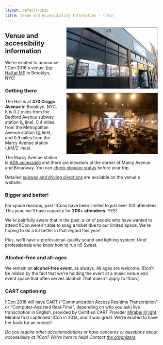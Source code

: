 ```yaml
---
layout: default-2016
title: Venue and Accessibility Information - !!Con
---
```


<div style="float: right">
<img src="images/2016-venue.jpg" style="border:1px solid #999; margin: 0px 0px 10px 24px;" alt="Our 2016 venue: The Hall at MP in Brooklyn, NY" />
<br />
<img src="images/2016-venue-view-from-stage.jpg" style="border:1px solid #999; margin: 0px 0px 10px 24px;" alt="Our 2016 venue: The Hall at MP in Brooklyn, NYC" />
</div>

## Venue and accessibility information

We're excited to announce !!Con 2016's venue:
[the Hall at MP](http://thehallbrooklyn.com/) in Brooklyn, NYC!

### Getting there

The Hall is at **470 Driggs Avenue** in Brooklyn, NYC.  It is 0.2
miles from the Bedford Avenue subway station
([L](http://web.mta.info/nyct/service/lline.htm) line), 0.4 miles from
the Metropolitan Avenue station
([G](http://web.mta.info/nyct/service/gline.htm) line), and 0.9 miles
from the Marcy Avenue station
([J](http://web.mta.info/nyct/service/jline.htm)/M/Z lines).

The Marcy Avenue station is
[ADA accessible](http://web.mta.info/accessibility/stations.htm#brooklyn)
and there are elevators at the corner of Marcy Avenue and Broadway.
You can
[check elevator status](http://advisory.nymta.info/EEoutage/EEOutageReport.aspx?StationID=4C108099-5012-4A56-ACF4-601F32327B10&Station=MARCY%20AV%20STATION%20-%20J/M/Z)
before your trip.

Detailed
[subway and driving directions](http://thehallbrooklyn.com/about/directions/)
are available on the venue's website.

### Bigger and better!

For space reasons, past !!Cons have been limited to just over 100
attendees.  This year, we'll have capacity for **200+ attendees**.
YES!

We're painfully aware that in the past, a lot of people who have
wanted to attend !!Con weren't able to snag a ticket due to our
limited space.  We're hoping to do a lot better in that regard this
year!

Plus, we'll have a professional-quality sound and lighting system!
(And professionals who know how to run it!)  Sweet.

### Alcohol-free and all-ages

We remain an **alcohol-free event**, as always.  All ages are welcome.
(Don't be misled by the fact that we're holding the event at a music
venue and event space that often serves alcohol!  That doesn't apply
to !!Con.)

### CART captioning

!!Con 2016 will have CART ("Communication Access Realtime
Transcription" or "Computer-Assisted Real-Time", depending on who you
ask) live transcription in English, provided by Certified CART
Provider
[Mirabai Knight](http://www.whitecoatcaptioning.com/captioning-for-conferences).
Mirabai first captioned !!Con in 2014, and it was great.  We're
excited to have her back for an encore!

_Do you require other accommodations or have concerns or questions
about accessibility at !!Con?  We're here to help!  Contact
[the organizers](index.html#organizers)._
